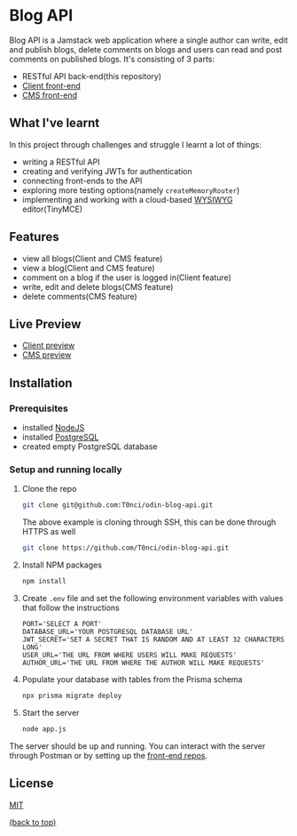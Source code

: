 # Blog API

Blog API is a Jamstack web application where a single author can write, edit and publish blogs, delete comments on blogs and users can read and post comments on published blogs. It's consisting of 3 parts:

- RESTful API back-end(this repository)
- [Client front-end](https://github.com/T0nci/odin-blog-viewer)
- [CMS front-end](https://github.com/T0nci/odin-blog-author)

## What I've learnt

In this project through challenges and struggle I learnt a lot of things:

- writing a RESTful API
- creating and verifying JWTs for authentication
- connecting front-ends to the API
- exploring more testing options(namely `createMemoryRouter`)
- implementing and working with a cloud-based [WYSIWYG](https://en.wikipedia.org/wiki/WYSIWYG) editor(TinyMCE)

## Features

- view all blogs(Client and CMS feature)
- view a blog(Client and CMS feature)
- comment on a blog if the user is logged in(Client feature)
- write, edit and delete blogs(CMS feature)
- delete comments(CMS feature)

## Live Preview

- [Client preview](https://odin-blog-viewer.vercel.app/)
- [CMS preview](https://odin-blog-author.vercel.app/)

## Installation

### Prerequisites

- installed [NodeJS](https://nodejs.org/en)
- installed [PostgreSQL](https://www.postgresql.org/download/)
- created empty PostgreSQL database

### Setup and running locally

1. Clone the repo
   ```bash
   git clone git@github.com:T0nci/odin-blog-api.git
   ```
   The above example is cloning through SSH, this can be done through HTTPS as well
   ```bash
   git clone https://github.com/T0nci/odin-blog-api.git
   ```
2. Install NPM packages
   ```bash
   npm install
   ```
3. Create `.env` file and set the following environment variables with values that follow the instructions
   ```dotenv
   PORT='SELECT A PORT'
   DATABASE_URL='YOUR POSTGRESQL DATABASE URL'
   JWT_SECRET='SET A SECRET THAT IS RANDOM AND AT LEAST 32 CHARACTERS LONG'
   USER_URL='THE URL FROM WHERE USERS WILL MAKE REQUESTS'
   AUTHOR_URL='THE URL FROM WHERE THE AUTHOR WILL MAKE REQUESTS'
   ```
4. Populate your database with tables from the Prisma schema
   ```bash
   npx prisma migrate deploy
   ```
5. Start the server
   ```bash
   node app.js
   ```

The server should be up and running. You can interact with the server through Postman or by setting up the [front-end repos](#blog-api).

## License

[MIT](LICENSE.txt)

[(back to top)](#blog-api)
